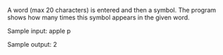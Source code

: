 A word (max 20 characters) is entered and then a symbol. The program shows how many times this symbol appears in the given word.

Sample input: apple p

Sample output: 2
